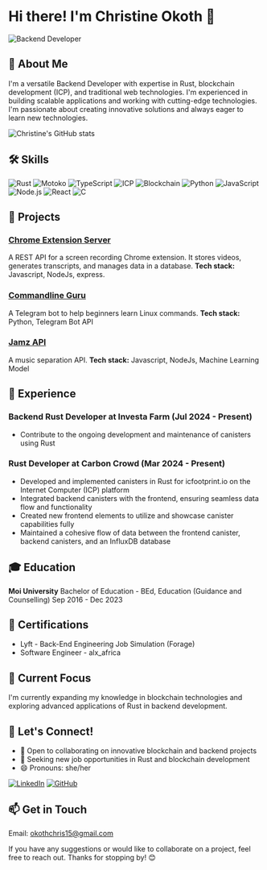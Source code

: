 # Hi there! I'm Christine Okoth 👋

![Backend Developer](https://img.shields.io/badge/-Backend%20Developer-blue)

## 💼 About Me

I'm a versatile Backend Developer with expertise in Rust, blockchain development (ICP), and traditional web technologies. I'm experienced in building scalable applications and working with cutting-edge technologies. I'm passionate about creating innovative solutions and always eager to learn new technologies.

![Christine's GitHub stats](https://github-readme-stats.vercel.app/api?username=chriss1525&show_icons=true&theme=radical)

## 🛠 Skills

![Rust](https://img.shields.io/badge/-Rust-000000?style=flat-square&logo=Rust&logoColor=white)
![Motoko](https://img.shields.io/badge/-Motoko-222222?style=flat-square&logo=dfinity&logoColor=white)
![TypeScript](https://img.shields.io/badge/-TypeScript-3178C6?style=flat-square&logo=TypeScript&logoColor=white)
![ICP](https://img.shields.io/badge/-ICP-FFA500?style=flat-square&logo=dfinity&logoColor=white)
![Blockchain](https://img.shields.io/badge/-Blockchain-121D33?style=flat-square&logo=blockchain.com&logoColor=white)
![Python](https://img.shields.io/badge/-Python-3776AB?style=flat-square&logo=Python&logoColor=white)
![JavaScript](https://img.shields.io/badge/-JavaScript-F7DF1E?style=flat-square&logo=JavaScript&logoColor=black)
![Node.js](https://img.shields.io/badge/-Node.js-339933?style=flat-square&logo=Node.js&logoColor=white)
![React](https://img.shields.io/badge/-React-61DAFB?style=flat-square&logo=react&logoColor=black)
![C](https://img.shields.io/badge/-C-A8B9CC?style=flat-square&logo=C&logoColor=white)

## 🚀 Projects

### [Chrome Extension Server](https://github.com/chriss1525/chrome-extension-server)

A REST API for a screen recording Chrome extension. It stores videos, generates transcripts, and manages data in a database.
**Tech stack:** Javascript, NodeJs, express.

### [Commandline Guru](https://github.com/chriss1525/Commandline_Guru)

A Telegram bot to help beginners learn Linux commands.
**Tech stack:** Python, Telegram Bot API

### [Jamz API](https://github.com/chriss1525/JamZ)

A music separation API.
**Tech stack:** Javascript, NodeJs, Machine Learning Model

## 💼 Experience

### **Backend Rust Developer** at Investa Farm (Jul 2024 - Present)

- Contribute to the ongoing development and maintenance of canisters using Rust

### **Rust Developer** at Carbon Crowd (Mar 2024 - Present)

- Developed and implemented canisters in Rust for icfootprint.io on the Internet Computer (ICP) platform
- Integrated backend canisters with the frontend, ensuring seamless data flow and functionality
- Created new frontend elements to utilize and showcase canister capabilities fully
- Maintained a cohesive flow of data between the frontend canister, backend canisters, and an InfluxDB database

## 🎓 Education

**Moi University**
Bachelor of Education - BEd, Education (Guidance and Counselling)
Sep 2016 - Dec 2023

## 🏅 Certifications

- Lyft - Back-End Engineering Job Simulation (Forage)
- Software Engineer - alx_africa

## 🌱 Current Focus

I'm currently expanding my knowledge in blockchain technologies and exploring advanced applications of Rust in backend development.

## 🤝 Let's Connect!

- 👯 Open to collaborating on innovative blockchain and backend projects
- 🔭 Seeking new job opportunities in Rust and blockchain development
- 😄 Pronouns: she/her

[![LinkedIn](https://img.shields.io/badge/-LinkedIn-0077B5?style=flat-square&logo=LinkedIn&logoColor=white)](https://www.linkedin.com/in/christine-okoth)
[![GitHub](https://img.shields.io/badge/-GitHub-181717?style=flat-square&logo=GitHub&logoColor=white)](https://github.com/chriss1525)

## 📫 Get in Touch

Email: okothchris15@gmail.com

If you have any suggestions or would like to collaborate on a project, feel free to reach out. Thanks for stopping by! 😊
